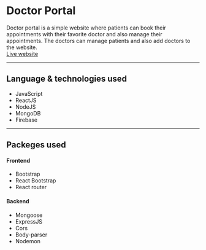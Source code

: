 # **Doctor Portal**

Doctor portal is a simple website where patients can book their appointments with their favorite doctor and also manage their appointments. The doctors can manage patients and also add doctors to the website.
<br />
[Live website](https://doctors-portal-ishad.web.app)

---

## **Language & technologies used**
* JavaScript
* ReactJS
* NodeJS
* MongoDB
* Firebase

---

## **Packeges used**

#### Frontend
* Bootstrap
* React Bootstrap
* React router

#### Backend
* Mongoose
* ExpressJS
* Cors
* Body-parser
* Nodemon
